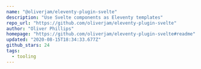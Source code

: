 ```yaml
---
name: "@oliverjam/eleventy-plugin-svelte"
description: "Use Svelte components as Eleventy templates"
repo_url: "https://github.com/oliverjam/eleventy-plugin-svelte"
author: "Oliver Phillips"
homepage: "https://github.com/oliverjam/eleventy-plugin-svelte#readme"
updated: "2020-08-15T18:34:33.677Z"
github_stars: 24
tags: 
  - tooling
---
```

